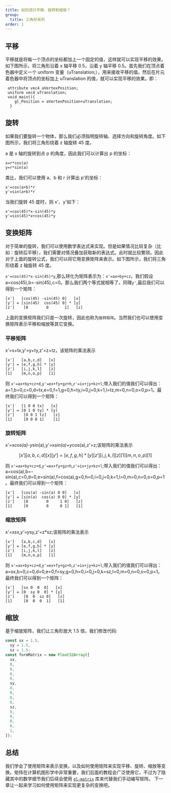 ```yaml
---
title: 如何进行平移、旋转和缩放？
group:
  title: 三角形系列
order: 1
---
```


## 平移

平移就是将每一个顶点的坐标都加上一个固定的值，这样就可以实现平移的效果。如下图所示，将三角形沿着 x 轴平移 0.5，沿着 y 轴平移 0.5。首先我们在顶点着色器中定义一个 uniform 变量（uTranslation;），用来接收平移的值。然后在片元着色器中将顶点的坐标加上 uTranslation 的值，就可以实现平移的效果。即：

```text
 attribute vec4 aVertexPosition;
 uniform vec4 uTranslation;
 void main(){
    gl_Position = aVertexPosition+uTranslation;
  }
```

<code src="../demos/triangle/translate.tsx"></code>

## 旋转

如果我们要旋转一个物体，那么我们必须指明旋转轴、选择方向和旋转角度。如下图所示，我们将三角形绕着 z 轴旋转 45 度。

a 是 x 轴的旋转到点 p 的角度，因此我们可以计算出 p 的坐标：

```text
x=r*cos(a)
y=r*sin(a)
```

类比，我们可以使用 a、b 和 r 计算出 p'的坐标：

```text
x'=cos(a+b)*r
y'=sin(a+b)*r
```

当我们旋转 45 度时，则 x'、y'如下：

```text
x'=cos(45)*x-sin(45)*y
y'=sin(45)*x+cos(45)*y
```

<code src="../demos/triangle/rotate01.tsx"></code>

## 变换矩阵

对于简单的旋转，我们可以使用数学表达式来实现。但是如果情况比较复杂（比如：旋转后平移），我们需要对情况叠加获取新的表达式。此时就比较繁琐。因此对于上面的旋转公式，我们可以将它用变换矩阵来表示。如下图所示，我们将三角形绕着 z 轴旋转 45 度。

`x'=cos(45)*x-sin(45)*y`,那么转化为矩阵表示为：`x'=ax+by+cz`，我们假设 a=cos(45),b=-sin(45),c=0。那么我们两个等式就相等了，同理`y'`,最后我们可以得到一个矩阵：

```text
[x']   [cos(45) -sin(45) 0]   [x]
[y'] = [sin(45)  cos(45) 0] * [y]
[z']    [0        0       1]   [z]
```

<code src="../demos/triangle/rotate02.tsx"></code>

上面的变换矩阵我们只是一次旋转，因此也称为`旋转矩阵`。当然我们也可以使用变换矩阵表示平移和缩放等其它变换。

### 平移矩阵

x'=x+tx,y'=y+ty,z'=z+tz，该矩阵的乘法表示

```text
[x']   [a,b,c,d]   [x]
[y'] = [e,f,g,h] * [y]
[z']   [i,j,k,l]   [z]
[1]    [m,n,o,p]   [1]
```

则 `x'=ax+by+cz+d`,`y'=ex+fy+gz+h`,`z'=ix+jy+kz+l`;带入我们的值我们可以得出：
a=1,b=0,c=0,d=tx,e=0,f=1,g=0,h=ty,i=0,j=0,k=1,l=tz,m=0,n=0,o=0,p=1。最终我们可以得到一个矩阵：

```text
[x']   [1 0 0 tx]   [x]
[y'] = [0 1 0 ty] * [y]
[z']    [0 0 1 tz]   [z]
[1]     [0 0 0 1]    [1]
```

### 旋转矩阵

x'=x*cos(a)-y*sin(a),y'=x*sin(a)+y*cos(a),z'=z;该矩阵的乘法表示

```math
[x']   [a,b,c,d]   [x]
[y'] = [e,f,g,h] * [y]
[z']   [i,j,k,l]   [z]
[1]    [m,n,o,p]   [1]
```

则 `x'=ax+by+cz+d`,`y'=ex+fy+gz+h`,`z'=ix+jy+kz+l`;带入我们的值我们可以得出：
a=cos(a),b=-sin(a),c=0,d=0,e=sin(a),f=cos(a),g=0,h=0,i=0,j=0,k=1,l=0,m=0,n=0,o=0,p=1。最终我们可以得到一个矩阵：

```text
[x']   [cos(a) -sin(a) 0 0]   [x]
[y'] = [sin(a)  cos(a) 0 0] * [y]
[z']    [0        0     1 0]   [z]
[1]     [0        0     0 1]   [1]
```

### 缩放矩阵

x'=x*sx,y'=y*sy,z'=z\*sz;该矩阵的乘法表示

```text
[x']   [a,b,c,d]   [x]
[y'] = [e,f,g,h] * [y]
[z']   [i,j,k,l]   [z]
[1]    [m,n,o,p]   [1]
```

则 `x'=ax+by+cz+d`,`y'=ex+fy+gz+h`,`z'=ix+jy+kz+l`;带入我们的值我们可以得出：
a=sx,b=0,c=0,d=0,e=0,f=sy,g=0,h=0,i=0,j=0,k=sz,l=0,m=0,n=0,o=0,p=1。最终我们可以得到一个矩阵：

```text
[x']   [sx 0  0  0]   [x]
[y'] = [0  sy 0  0] * [y]
[z']    [0  0  sz 0]   [z]
[1]     [0  0  0  1]   [1]
```

## 缩放

基于缩放矩阵，我们让三角形放大 1.5 倍，我们修改代码:

```typescript
const sx = 1.5,
  sy = 1.5,
  sz = 1.5;
const formMatrix = new Float32Array([
  sx,
  0,
  0,
  0,
  0,
  sy,
  0,
  0,
  0,
  0,
  sz,
  0,
  0,
  0,
  0,
  1,
]);
```

<code src="../demos/triangle/scale.tsx"></code>

## 总结

我们学会了使用矩阵来表示变换，以及如何使用矩阵来实现平移、旋转、缩放等变换。矩阵在计算机图形学中非常重要，我们后面的教程会广泛使用它，不过为了隐藏其中的数学细节我们后续会使用 [`gl-matrix`](https://www.npmjs.com/package/gl-matrix) 库来代替我们手动编写矩阵。
下一章让一起来学习如何使用矩阵来实现更复杂的变换吧。
